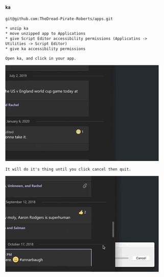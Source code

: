 #### ka

`git@github.com:TheDread-Pirate-Roberts/apps.git`

```
* unzip ka
* move unzipped app to Applications
* give Script Editor accessibility permissions (Applicatins -> Utilities -> Script Editor)
* give ka accessibility permissions
```
```
Open ka, and click in your app.
```
![](ka-start.gif)
```
It will do it's thing until you click cancel then quit.
```
![](ka-stop.gif)